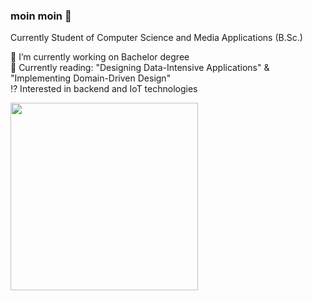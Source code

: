 ### moin moin 👋

Currently Student of Computer Science and Media Applications (B.Sc.) 

🔭 I’m currently working on Bachelor degree <br>
📖 Currently reading: "Designing Data-Intensive Applications" & "Implementing Domain-Driven Design" <br>
⁉️ Interested in backend and IoT technologies <br>


<a href="https://github.com/PaulDieterich/">
  <img height=300 align="center" src="https://github-readme-stats.vercel.app/api/top-langs/?username=PaulDieterich&layout=donut-vertical&exclude_repo=M5Stack,quarkus-quickstarts&theme=radical" />
</a>
